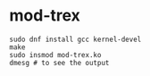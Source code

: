 # mod-trex

    sudo dnf install gcc kernel-devel
    make
    sudo insmod mod-trex.ko
    dmesg # to see the output

